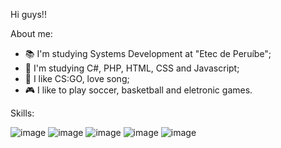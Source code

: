 Hi guys!!
    
About me:

- 📚 I'm studying Systems Development at "Etec de Peruíbe";
- 📖 I'm studying C#, PHP, HTML, CSS and Javascript;
- 🎵 I like CS:GO, love song;
- 🎮 I like to play soccer, basketball and eletronic games.

Skills:

![image](https://user-images.githubusercontent.com/84580101/159386607-8d359ab8-045a-4dd2-a672-b1ba50f5b152.png)
![image](https://user-images.githubusercontent.com/84580101/159386763-36762cf8-924f-4ad6-91ef-a7fdbb13a155.png)
![image](https://user-images.githubusercontent.com/84580101/159386741-f8cc7544-577c-4b86-a31a-5fa8636d21b5.png)
![image](https://user-images.githubusercontent.com/84580101/159386707-65af2abe-ff5c-4b53-82b5-3252ded71ba8.png)
![image](https://user-images.githubusercontent.com/84580101/159386873-1d0610e3-2109-45df-815f-f9776abcc889.png)



   

